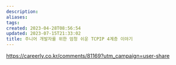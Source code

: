 ```yaml
---
description:
aliases: 
tags: 
created: 2023-04-28T08:56:54
updated: 2023-07-15T21:33:02
title: 주니어 개발자를 위한 엄청 쉬운 TCPIP 4계층 이야기
---
```

https://careerly.co.kr/comments/81169?utm_campaign=user-share
